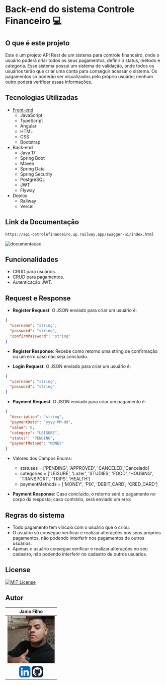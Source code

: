 # Back-end do sistema Controle Financeiro 💻

## O que é este projeto
Este é um projeto API Rest de um sistema para controle financeiro, onde o usuário poderá criar todos os seus pagamentos, definir o status, método e categoria. Esse sistema possui um sistema de validação, onde todos os usuários terão que criar uma conta para conseguir acessar o sistema. Os pagamentos só poderão ser visualizados pelo próprio usuário; nenhum outro poderá verificar essas informações.

## Tecnologias Utilizadas
- [Front-end](https://github.com/janioofi/controlefinanceiro)
  - JavaScript
  - TypeScript
  - Angular
  - HTML
  - CSS
  - Bootstrap
- Back-end
  - Java 17
  - Spring Boot
  - Maven
  - Spring Data
  - Spring Security
  - PostgreSQL
  - JWT
  - Flyway
- Deploy
  - Railway
  - Vercel

## Link da Documentação

```
https://api-cotrolefinanceiro.up.railway.app/swagger-ui/index.html
```
![documentacao](https://github.com/user-attachments/assets/f2e2750d-4b46-4882-b68c-0833762257f9)


## Funcionalidades
- CRUD para usuários.
- CRUD para pagamentos.
- Autenticação JWT.

## Request e Response
- **Register Request**: O JSON enviado para criar um usuário é:
```json
{
  "username": "string",
  "password": "string",
  "confirmPassword": "string"
}
```
- **Register Response**: Recebe como retorno uma string de confirmação ou um erro caso não seja concluído.

- **Login Request**: O JSON enviado para criar um usuário é:
```json
{
  "username": "string",
  "password": "string"
}
```

- **Payment Request**: O JSON enviado para criar um pagamento é:
```json
{
  "description": "string",
  "paymentDate": "yyyy-MM-dd",
  "value": 0,
  "category": "LEISURE",
  "status": "PENDING",
  "paymentMethod": "MONEY"
}
```

 - Valores dos Campos Enums:
   -  statuses = ['PENDING', 'APPROVED', 'CANCELED','Cancelado]
   - categories = ['LEISURE', 'Lazer', 'STUDIES', 'FOOD', 'HOUSING', 'TRANSPORT', 'TRIPS', 'HEALTH']
   - paymentMethods = ['MONEY', 'PIX', 'DEBIT_CARD', 'CRED_CARD']
   
- **Payment Response**: Caso concluído, o retorno será o pagamento no corpo da resposta; caso contrário, será enviado um erro:

## Regras do sistema
- Todo pagamento tem vínculo com o usuário que o criou.
- O usuário só consegue verificar e realizar alterações nos seus próprios pagamentos, não podendo interferir nos pagamentos de outros usuários.
- Apenas o usuário consegue verificar e realizar alterações no seu cadastro, não podendo interferir no cadastro de outros usuários.

## License
[![MIT License](https://img.shields.io/badge/License-MIT-green.svg)](./LICENSE)

## Autor
|                                                                   Janio Filho                                                                    |
|:------------------------------------------------------------------------------------------------------------------------------------------------:|
|                                              <img src="./github/images/perfil.png" width="150"/>                                                  |
| [![Techs](./github/icons/linkedin.png)](https://www.linkedin.com/in/janioofi) [![Techs](./github/icons/github.png)](https://github.com/janioofi) |
